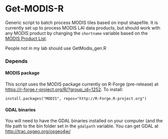 Get-MODIS-R
===========

Generic script to batch process MODIS tiles based on input shapefile. It is
currently set up to process MODIS LAI data products, but should work with any
MODIS product by changing the `shortname` variable based on the 
[MODIS Product List](https://lpdaac.usgs.gov/products/modis_products_table).

People not in my lab should use GetModis_gen.R

### Depends
#### MODIS package
This script uses the MODIS package currently on R-Forge (pre-release) at  
https://r-forge.r-project.org/R/?group_id=1252. To install:

```
install.packages("MODIS", repos="http://R-Forge.R-project.org")
```
#### GDAL binaries
You will need to have the GDAL binaries installed on your computer (and the file path
to the bin folder set in the `gdalpath` variable. You can get GDAL at
http://trac.osgeo.org/osgeo4w/
